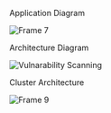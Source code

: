 Application Diagram

![Frame 7](https://github.com/user-attachments/assets/5c3e61fe-fa36-4caf-815e-ebe4064b0a3f)


Architecture Diagram

![Vulnarability Scanning](https://github.com/user-attachments/assets/784e0bac-4881-496d-851f-6e20fecdf7c0)


Cluster Architecture

![Frame 9](https://github.com/user-attachments/assets/26c7870e-d43f-4d2b-a860-ac234163e820)

